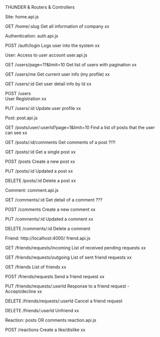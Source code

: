 THUNDER & Routers & Controllers

Site:                                    home.api.js

GET /home/:slug 
Get all information of company  xx 

Authentication:                          auth.api.js

POST /auth/login 
Logs user into the system  xx 
 
User: Access to user account             user.api.js

GET /users/page=1?&limit=10 
Get list of users with pagination  xx 

GET /users/me 
Get current user info (my profile)  xx

GET /users/:id 
Get user detail info by Id  xx

POST /users   
User Registration  xx

PUT /users/:id 
Update user profile  xx

Post:                                    post.api.js

GET /posts/user/:userId?page=1&limit=10 
Find a list of posts that the user can see  xx

GET /posts/:id/comments 
Get comments of a post  ?!?! 

GET /posts/:id 
Get a single post  xx

POST /posts 
Create a new post  xx

PUT /posts/:id 
Updated a post  xx

DELETE /posts/:id 
Delete a post  xx

Comment:                                comment.api.js

GET /comments/:id 
Get detail of a comment ???
 
POST /comments 
Create a new comment xx

PUT /comments/:id 
Updated a comment  xx

DELETE /comments/:id 
Delete a comment  

Friend:  http://localhost:4000/          friend.api.js

GET /friends/requests/incoming 
List of received pending requests   xx

GET /friends/requests/outgoing 
List of sent friend requests  xx

GET /friends 
List of friends  xx

POST /friends/requests 
Send a friend request xx

PUT /friends/requests/:userId 
Response to a friend request - Accept/decline  xx

DELETE /friends/requests/:userId 
Cancel a friend request 

DELETE /friends/:userId 
Unfriend   xx

Reaction: posts OR comments             reaction.api.js

POST /reactions 
Create a like/dislike xx